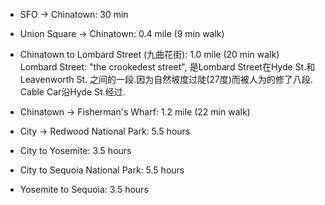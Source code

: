 * SFO -> Chinatown: 30 min

* Union Square -> Chinatown: 0.4 mile (9 min walk)

* Chinatown to Lombard Street (九曲花街): 1.0 mile (20 min walk)
<br>Lombard Street: "the crookedest street", 是Lombard Street在Hyde St.和Leavenworth St. 之间的一段.因为自然坡度过陡(27度)而被人为的修了八段. Cable Car沿Hyde St.经过.

* Chinatown -> Fisherman's Wharf: 1.2 mile (22 min walk)

* City -> Redwood National Park: 5.5 hours

* City to Yosemite: 3.5 hours

* City to Sequoia National Park: 5.5 hours

* Yosemite to Sequoia: 3.5 hours
